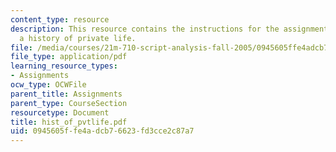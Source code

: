 ```yaml
---
content_type: resource
description: This resource contains the instructions for the assignments related to
  a history of private life.
file: /media/courses/21m-710-script-analysis-fall-2005/0945605ffe4adcb76623fd3cce2c87a7_hist_of_pvtlife.pdf
file_type: application/pdf
learning_resource_types:
- Assignments
ocw_type: OCWFile
parent_title: Assignments
parent_type: CourseSection
resourcetype: Document
title: hist_of_pvtlife.pdf
uid: 0945605f-fe4a-dcb7-6623-fd3cce2c87a7
---
```


